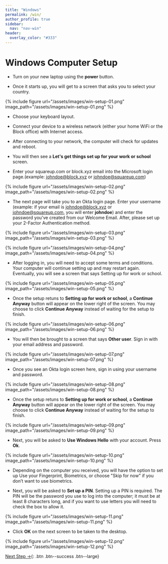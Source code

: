 ```yaml
---
title: "Windows"
permalink: /win/
author_profile: true
sidebar:
  nav: "nav-win"
header:
  overlay_color: "#333"
---
```

# Windows Computer Setup

* Turn on your new laptop using the __power__ button.

* Once it starts up, you will get to a screen that asks you to select your country.

{% include figure url="/assets/images/win-setup-01.png" image_path="/assets/images/win-setup-01.png" %}

* Choose your keyboard layout.

* Connect your device to a wireless network (either your home WiFi or the Block office) with Internet access.

* After connecting to your network, the computer will check for updates and reboot.

* You will then see a __Let's get things set up for your work or school__ screen.

* Enter your squareup.com or block.xyz email into the Microsoft login page.(example: johndoe@block.xyz or johndoe@squareup.com)

{% include figure url="/assets/images/win-setup-02.png" image_path="/assets/images/win-setup-02.png" %}

* The next page will take you to an Okta login page. Enter your username (example: if your email is johndoe@block.xyz or johndoe@squareup.com, you will enter __johndoe__) and enter the password you've created from our Welcome Email. After, please set up your 2-Factor Authentication method.

{% include figure url="/assets/images/win-setup-03.png" image_path="/assets/images/win-setup-03.png" %}

{% include figure url="/assets/images/win-setup-04.png" image_path="/assets/images/win-setup-04.png" %}

* After logging in, you will need to accept some terms and conditions. Your computer will continue setting up and may restart again. Eventually, you will see a screen that says Setting up for work or school.

{% include figure url="/assets/images/win-setup-05.png" image_path="/assets/images/win-setup-05.png" %}

* Once the setup retuns to __Setting up for work or school__, a __Continue Anyway__ button will appear on the lower right of the screen. You may choose to click __Continue Anyway__ instead of waiting for the setup to finish.

{% include figure url="/assets/images/win-setup-06.png" image_path="/assets/images/win-setup-06.png" %}

* You will then be brought to a screen that says __Other user__. Sign in with your email address and password.

{% include figure url="/assets/images/win-setup-07.png" image_path="/assets/images/win-setup-07.png" %}

* Once you see an Okta login screen here, sign in using your username and password.

{% include figure url="/assets/images/win-setup-08.png" image_path="/assets/images/win-setup-08.png" %}

* Once the setup retuns to __Setting up for work or school__, a __Continue Anyway__ button will appear on the lower right of the screen. You may choose to click __Continue Anyway__ instead of waiting for the setup to finish.

{% include figure url="/assets/images/win-setup-09.png" image_path="/assets/images/win-setup-09.png" %}

* Next, you will be asked to __Use Windows Hello__ with your account. Press __Ok__.

{% include figure url="/assets/images/win-setup-10.png" image_path="/assets/images/win-setup-10.png" %}

*	Depending on the computer you received, you will have the option to set up Use your Fingerprint, Biometrics, or choose "Skip for now" if you don’t want to use biometrics.

* Next, you will be asked to __Set up a PIN__. Setting up a PIN is required. The PIN will be the password you use to log into the computer; it must be at least 8 characters long, and if you want to use letters you will need to check the box to allow it.

{% include figure url="/assets/images/win-setup-11.png" image_path="/assets/images/win-setup-11.png" %}

* Click __OK__ on the next screen to be taken to the desktop.

{% include figure url="/assets/images/win-setup-12.png" image_path="/assets/images/win-setup-12.png" %}

[Next Step &rarr;](/win-updates){: .btn .btn--success .btn--large}
